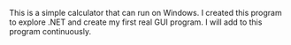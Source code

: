 ﻿This is a simple calculator that can run on Windows.  I created this program to explore .NET 
and create my first real GUI program.  I will add to this program continuously.
